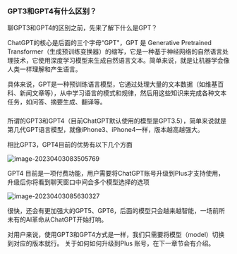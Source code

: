 ### GPT3和GPT4有什么区别？



聊GPT3和GPT4的区别之前，先来了解下什么是GPT？



ChatGPT的核心是后面的三个字母“GPT"，GPT 是 Generative Pretrained Transformer（生成预训练变换器）的缩写，它是一种基于神经网络的自然语言处理技术，它使用深度学习模型来生成自然语言文本。简单来说，就是让机器学会像人类一样理解和产生语言。

具体来说，GPT是一种预训练语言模型，它通过处理大量的文本数据（如维基百科、新闻文章等），从中学习语言的模式和规律，然后用这些知识来完成各种文本任务，如问答、摘要生成、翻译等。

### 

所谓的GPT3和GPT4（目前ChatGPT默认使用的模型是GPT3.5），简单来说就是第几代GPT语言模型，就像iPhone3、iPhone4一样，版本越高越强大。



相比GPT3，GPT4目前的优势有以下几个方面

![image-20230403083505769](../../images/image-20230403083505769.png)



GPT4 目前是一项付费功能，用户需要将ChatGPT账号升级到Plus才支持使用，升级后你将看到聊天窗口中间会多个模型选择的选项

![image-20230403085630327](../../images/image-20230403085630327.png)



很快，还会有更加强大的GPT5、GPT6，后面的模型只会越来越智能，一场前所未有的AI革命从ChatGPT开始打响。



对用户来说，使用GPT3和GPT4方式是一样，我们只需要将模型（model）切换到对应的版本就行。 关于如何如何升级到Plus 账号，在下一章节会有介绍。













